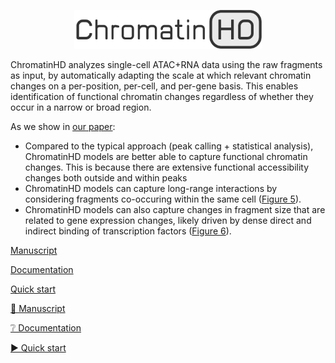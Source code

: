 <p align="center">
  <a href="https://chromatinhd.eu">
    <img src="https://raw.githubusercontent.com/DeplanckeLab/ChromatinHD/main/docs/source/static/logo.png" width="300" />
  </a>
</p>

ChromatinHD analyzes single-cell ATAC+RNA data using the raw fragments as input,
by automatically adapting the scale at which
relevant chromatin changes on a per-position, per-cell, and per-gene basis.
This enables identification of functional chromatin changes
regardless of whether they occur in a narrow or broad region.

As we show in [our paper](https://www.biorxiv.org/content/10.1101/2023.07.21.549899v1):
- Compared to the typical approach (peak calling + statistical analysis), ChromatinHD models are better able to capture functional chromatin changes. This is because there are extensive functional accessibility changes both outside and within peaks
- ChromatinHD models can capture long-range interactions by considering fragments co-occuring within the same cell ([Figure 5](https://www.biorxiv.org/content/10.1101/2023.07.21.549899v1)).
- ChromatinHD models can also capture changes in fragment size that are related to gene expression changes, likely driven by dense direct and indirect binding of transcription factors ([Figure 6](https://www.biorxiv.org/content/10.1101/2023.07.21.549899v1)).

[Manuscript](https://www.biorxiv.org/content/10.1101/2023.07.21.549899v1)

[Documentation](https://chromatinhd.eu)

[Quick start](https://chromatinhd.eu/quickstart/0_install)


[📜 Manuscript](https://www.biorxiv.org/content/10.1101/2023.07.21.549899v1)

[❔ Documentation](https://chromatinhd.eu)

[▶️ Quick start](https://chromatinhd.eu/quickstart/0_install)
